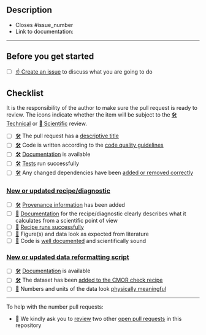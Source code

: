 <!--
    Thank you for contributing to our project!

    Please do not delete this text completely, but read the text below and keep
    items that seem relevant. If in doubt, just keep everything and add your
    own text at the top, a reviewer will update the checklist for you.

    While the checklist is intended to be filled in by the technical and scientific
    reviewers, it is the responsibility of the author of the pull request to make
    sure all items on it are properly implemented.
-->

## Description

<!--
    Please describe your changes here, especially focusing on why this pull request makes
    ESMValTool better and what problem it solves.

    Before you start, please read our [contribution guidelines](https://docs.esmvaltool.org/en/latest/community/introduction.html).

    Please fill in the GitHub issue that is closed by this pull request, e.g. Closes #1903
-->
- Closes #issue_number
- Link to documentation:

* * *

## Before you get started

<!--
    Please discuss your idea with the development team before getting started,
    to avoid disappointment or unnecessary work later. The way to do this is
    to open a new issue on GitHub.
-->

- [ ] [☝ Create an issue](https://docs.esmvaltool.org/en/latest/community/introduction.html#contributions-are-very-welcome) to discuss what you are going to do

## Checklist

It is the responsibility of the author to make sure the pull request is ready to review. The icons indicate whether the item will be subject to the [🛠 Technical][1] or [🧪 Scientific][2] review.

<!-- The next two lines turn the 🛠 and 🧪 below into hyperlinks -->
[1]: https://docs.esmvaltool.org/en/latest/community/review.html#technical-review
[2]: https://docs.esmvaltool.org/en/latest/community/review.html#scientific-review

- [ ] [🛠][1] The pull request has a [descriptive title](https://docs.esmvaltool.org/en/latest/community/introduction.html#descriptive_pr_title)
- [ ] [🛠][1] Code is written according to the [code quality guidelines](https://docs.esmvaltool.org/en/latest/community/introduction.html#code_quality)
- [ ] [🛠][1] [Documentation](https://docs.esmvaltool.org/en/latest/community/introduction.html#documentation) is available
- [ ] [🛠][1] [Tests](https://docs.esmvaltool.org/en/latest/community/introduction.html#tests) run successfully
- [ ] [🛠][1] Any changed dependencies have been [added or removed correctly](https://docs.esmvaltool.org/en/latest/community/introduction.html#dependencies)

### [New or updated recipe/diagnostic](https://docs.esmvaltool.org/en/latest/develop/diagnostic.html)

- [ ] [🛠][1] [Provenance information](https://docs.esmvaltool.org/en/latest/community/diagnostic.html#recording-provenance) has been added
- [ ] [🧪][2] [Documentation](https://docs.esmvaltool.org/en/latest/community/introduction.html#documentation) for the recipe/diagnostic clearly describes what it calculates from a scientific point of view
- [ ] [🧪][2] [Recipe runs successfully](https://docs.esmvaltool.org/en/latest/community/introduction.html#testing_recipes)
- [ ] [🧪][2] Figure(s) and data look as expected from literature
- [ ] [🧪][2] Code is [well documented](https://docs.esmvaltool.org/en/latest/community/introduction.html#doc_howto) and scientifically sound

### [New or updated data reformatting script](https://docs.esmvaltool.org/en/latest/develop/dataset.html)

- [ ] [🛠][1] [Documentation](https://docs.esmvaltool.org/en/latest/develop/dataset.html#dataset-documentation) is available
- [ ] [🛠][1] The dataset has been [added to the CMOR check recipe](https://docs.esmvaltool.org/en/latest/develop/dataset.html#dataset-test)
- [ ] [🧪][2] Numbers and units of the data look [physically meaningful](https://docs.esmvaltool.org/en/latest/develop/dataset.html#dataset-sanity-check)

***

To help with the number pull requests:

-  🙏 We kindly ask you to [review](https://docs.esmvaltool.org/en/latest/community/review.html#review-of-pull-requests) two other [open pull requests](https://github.com/ESMValGroup/ESMValTool/pulls) in this repository

<!--
If you need help with any of the items on the checklists above, please do not hesitate to ask by commenting in the issue or pull request.
-->
